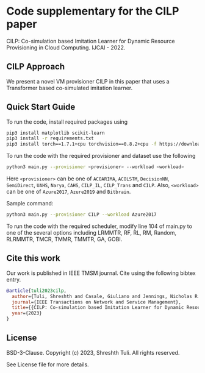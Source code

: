 # Code supplementary for the CILP paper

CILP: Co-simulation based Imitation Learner for Dynamic Resource Provisioning in Cloud Computing. IJCAI - 2022.


## CILP Approach
We present a novel VM provisioner CILP in this paper that uses a Transformer based co-simulated imitation learner.

## Quick Start Guide
To run the code, install required packages using
```bash
pip3 install matplotlib scikit-learn
pip3 install -r requirements.txt
pip3 install torch==1.7.1+cpu torchvision==0.8.2+cpu -f https://download.pytorch.org/whl/torch_stable.html
```

To run the code with the required provisioner and dataset use the following
```bash
python3 main.py --provisioner <provisioner> --workload <workload>
```
Here `<provisioner>` can be one of `ACOARIMA`, `ACOLSTM`, `DecisionNN`, `SemiDirect`, `UAHS`, `Narya`, `CAHS`, `CILP_IL`, `CILP_Trans` and `CILP`. Also, `<workload>` can be one of `Azure2017`, `Azure2019` and `Bitbrain`.

Sample command:
```bash
python3 main.py --provisioner CILP --workload Azure2017
```
To run the code with the required scheduler, modify line 104 of main.py to one of the several options including LRMMTR, RF, RL, RM, Random, RLRMMTR, TMCR, TMMR, TMMTR, GA, GOBI.

## Cite this work
Our work is published in IEEE TMSM journal. Cite using the following bibtex entry.
```bibtex
@article{tuli2023cilp,
  author={Tuli, Shreshth and Casale, Giuliano and Jennings, Nicholas R.},
  journal={IEEE Transactions on Network and Service Management}, 
  title={{CILP: Co-simulation based Imitation Learner for Dynamic Resource Provisioning in Cloud Computing}}, 
  year={2023}
}
```
## License

BSD-3-Clause. 
Copyright (c) 2023, Shreshth Tuli.
All rights reserved.

See License file for more details.
